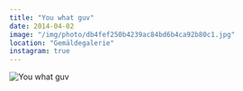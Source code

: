 ```yaml
---
title: "You what guv"
date: 2014-04-02
image: "/img/photo/db4fef250b4239ac84bd6b4ca92b80c1.jpg"
location: "Gemäldegalerie"
instagram: true
---
```


![You what guv](/img/photo/db4fef250b4239ac84bd6b4ca92b80c1.jpg)
